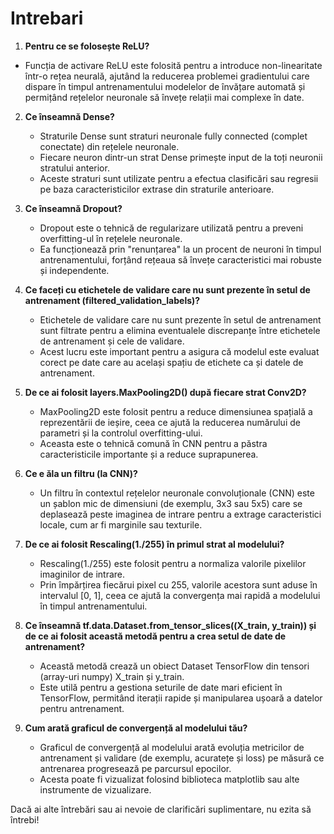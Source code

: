 # Intrebari


1. **Pentru ce se folosește ReLU?**
- Funcția de activare ReLU este folosită pentru a introduce non-linearitate într-o rețea neurală,
ajutând la reducerea problemei gradientului care dispare în timpul antrenamentului modelelor de învățare automată
și permițând rețelelor neuronale să învețe relații mai complexe în date.

2. **Ce înseamnă Dense?**
   - Straturile Dense sunt straturi neuronale fully connected (complet conectate) din rețelele neuronale.
   - Fiecare neuron dintr-un strat Dense primește input de la toți neuronii stratului anterior.
   - Aceste straturi sunt utilizate pentru a efectua clasificări sau regresii pe baza caracteristicilor extrase din straturile anterioare.

3. **Ce înseamnă Dropout?**
   - Dropout este o tehnică de regularizare utilizată pentru a preveni overfitting-ul în rețelele neuronale.
   - Ea funcționează prin "renunțarea" la un procent de neuroni în timpul antrenamentului, forțând rețeaua să învețe caracteristici mai robuste și independente.

4. **Ce faceți cu etichetele de validare care nu sunt prezente în setul de antrenament (filtered_validation_labels)?**
   - Etichetele de validare care nu sunt prezente în setul de antrenament sunt filtrate pentru a elimina eventualele discrepanțe
     între etichetele de antrenament și cele de validare.
   - Acest lucru este important pentru a asigura că modelul este evaluat corect pe date care au același spațiu de etichete ca și datele de antrenament.

5. **De ce ai folosit layers.MaxPooling2D() după fiecare strat Conv2D?**
   - MaxPooling2D este folosit pentru a reduce dimensiunea spațială a reprezentării de ieșire,
     ceea ce ajută la reducerea numărului de parametri și la controlul overfitting-ului.
   - Aceasta este o tehnică comună în CNN pentru a păstra caracteristicile importante și a reduce suprapunerea.

6. **Ce e ăla un filtru (la CNN)?**
   - Un filtru în contextul rețelelor neuronale convoluționale (CNN) este un șablon mic de dimensiuni (de exemplu, 3x3 sau 5x5)
     care se deplasează peste imaginea de intrare pentru a extrage caracteristici locale, cum ar fi marginile sau texturile.

7. **De ce ai folosit Rescaling(1./255) în primul strat al modelului?**
   - Rescaling(1./255) este folosit pentru a normaliza valorile pixelilor imaginilor de intrare.
   - Prin împărțirea fiecărui pixel cu 255, valorile acestora sunt aduse în intervalul [0, 1],
     ceea ce ajută la convergența mai rapidă a modelului în timpul antrenamentului.

8. **Ce înseamnă tf.data.Dataset.from_tensor_slices((X_train, y_train)) și de ce ai folosit această metodă pentru a crea setul de date de antrenament?**
   - Această metodă crează un obiect Dataset TensorFlow din tensori (array-uri numpy) X_train și y_train.
   - Este utilă pentru a gestiona seturile de date mari eficient în TensorFlow, permitând iterații rapide și manipularea ușoară a datelor pentru antrenament.

9. **Cum arată graficul de convergență al modelului tău?**
   - Graficul de convergență al modelului arată evoluția metricilor de antrenament și validare (de exemplu, acuratețe și loss)
     pe măsură ce antrenarea progresează pe parcursul epocilor.
   - Acesta poate fi vizualizat folosind biblioteca matplotlib sau alte instrumente de vizualizare.

Dacă ai alte întrebări sau ai nevoie de clarificări suplimentare, nu ezita să întrebi!
